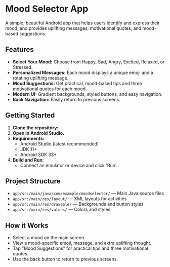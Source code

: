 # Mood Selector App

A simple, beautiful Android app that helps users identify and express their mood, and provides uplifting messages, motivational quotes, and mood-based suggestions.

## Features
- **Select Your Mood:** Choose from Happy, Sad, Angry, Excited, Relaxed, or Stressed.
- **Personalized Messages:** Each mood displays a unique emoji and a rotating uplifting message.
- **Mood Suggestions:** Get practical, mood-based tips and three motivational quotes for each mood.
- **Modern UI:** Gradient backgrounds, styled buttons, and easy navigation.
- **Back Navigation:** Easily return to previous screens.


## Getting Started
1. **Clone the repository:**
2. **Open in Android Studio.**
3. **Requirements:**
   - Android Studio (latest recommended)
   - JDK 11+
   - Android SDK 33+
4. **Build and Run:**
   - Connect an emulator or device and click 'Run'.

## Project Structure
- `app/src/main/java/com/example/moodselector/` — Main Java source files
- `app/src/main/res/layout/` — XML layouts for activities
- `app/src/main/res/drawable/` — Backgrounds and button styles
- `app/src/main/res/values/` — Colors and styles

## How it Works
- Select a mood on the main screen.
- View a mood-specific emoji, message, and extra uplifting thought.
- Tap "Mood Suggestions" for practical tips and three motivational quotes.
- Use the back button to return to previous screens.


